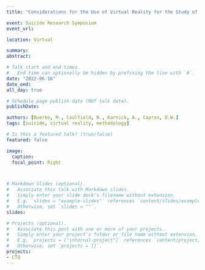 ```yaml
---
title: "Considerations for the Use of Virtual Reality for the Study of Suicidality"

event: Suicide Research Symposium
event_url: 

location: Virtual

summary: 
abstract: 

# Talk start and end times.
#   End time can optionally be hidden by prefixing the line with `#`.
date: "2022-06-16"
date_end: 
all_day: true

# Schedule page publish date (NOT talk date).
publishDate: 

authors: [Buerke, M., Caulfield, N., Karnick, A., Capron, D.W.]
tags: [suicide, virtual reality, methodology]

# Is this a featured talk? (true/false)
featured: false

image:
  caption: 
  focal_point: Right



# Markdown Slides (optional).
#   Associate this talk with Markdown slides.
#   Simply enter your slide deck's filename without extension.
#   E.g. `slides = "example-slides"` references `content/slides/example-slides.md`.
#   Otherwise, set `slides = ""`.
slides: 

# Projects (optional).
#   Associate this post with one or more of your projects.
#   Simply enter your project's folder or file name without extension.
#   E.g. `projects = ["internal-project"]` references `content/project/deep-learning/index.md`.
#   Otherwise, set `projects = []`.
projects:
- CTQ
---
```




